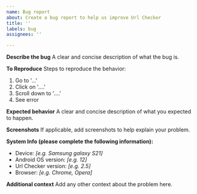 ```yaml
---
name: Bug report
about: Create a bug report to help us improve Url Checker
title: ''
labels: bug
assignees: ''

---
```


**Describe the bug**
A clear and concise description of what the bug is.

**To Reproduce**
Steps to reproduce the behavior:
1. Go to '...'
2. Click on '....'
3. Scroll down to '....'
4. See error

**Expected behavior**
A clear and concise description of what you expected to happen.

**Screenshots**
If applicable, add screenshots to help explain your problem.

**System Info (please complete the following information):**
 - Device: _[e.g. Samsung galaxy S21]_
 - Android OS version: _[e.g. 12]_
 - Url Checker version: _[e.g. 2.5]_
 - Browser: _[e.g. Chrome, Opera]_

**Additional context**
Add any other context about the problem here.
